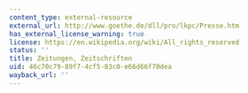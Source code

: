 ```yaml
---
content_type: external-resource
external_url: http://www.goethe.de/dll/pro/lkpc/Presse.htm
has_external_license_warning: true
license: https://en.wikipedia.org/wiki/All_rights_reserved
status: ''
title: Zeitungen, Zeitschriften
uid: 46c70c79-89f7-4cf5-83c0-e66d66f70dea
wayback_url: ''
---
```

